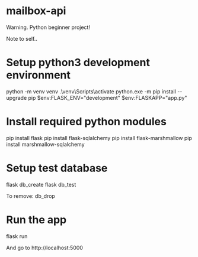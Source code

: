 # mailbox-api

Warning. Python beginner project!

Note to self..

# Setup python3 development environment

python -m venv venv 
.\venv\Scripts\activate
python.exe -m pip install --upgrade pip
$env:FLASK_ENV="development"
$env:FLASKAPP="app.py"

# Install required python modules

pip install flask
pip install flask-sqlalchemy
pip install flask-marshmallow
pip install marshmallow-sqlalchemy

# Setup test database

flask db_create
flask db_test

To remove: db_drop

# Run the app

flask run

And go to http://localhost:5000
